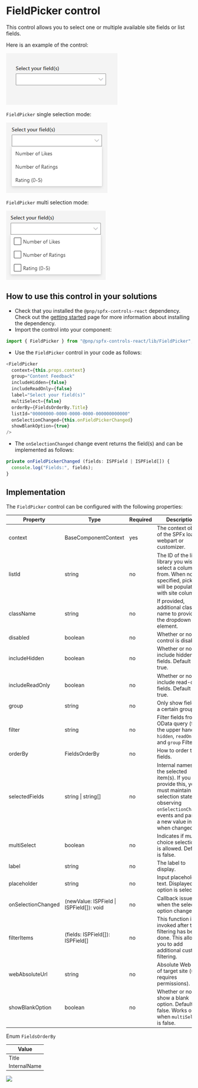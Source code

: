 # FieldPicker control

This control allows you to select one or multiple available site fields or list fields.

Here is an example of the control:

![FieldPicker initial](../assets/FieldPicker-initial.png)

`FieldPicker` single selection mode:

![FieldPicker single selection](../assets/FieldPicker-single.png)

`FieldPicker` multi selection mode:

![FieldPicker multi selection](../assets/FieldPicker-multi.png)

## How to use this control in your solutions

- Check that you installed the `@pnp/spfx-controls-react` dependency. Check out the [getting started](../../#getting-started) page for more information about installing the dependency.
- Import the control into your component:

```TypeScript
import { FieldPicker } from "@pnp/spfx-controls-react/lib/FieldPicker";
```

- Use the `FieldPicker` control in your code as follows:

```TypeScript
<FieldPicker
  context={this.props.context}
  group="Content Feedback"
  includeHidden={false}
  includeReadOnly={false}
  label="Select your field(s)"
  multiSelect={false}
  orderBy={FieldsOrderBy.Title}
  listId="00000000-0000-0000-0000-000000000000"
  onSelectionChanged={this.onFieldPickerChanged}
  showBlankOption={true}
/>
```

- The `onSelectionChanged` change event returns the field(s) and can be implemented as follows:

```TypeScript
private onFieldPickerChanged (fields: ISPField | ISPField[]) {
  console.log("Fields:", fields);
}
```

## Implementation

The `FieldPicker` control can be configured with the following properties:

| Property | Type | Required | Description |
| --- | --- | --- | --- |
| context | BaseComponentContext | yes | The context object of the SPFx loaded webpart or customizer. |
| listId | string | no | The ID of the list or library you wish to select a column(s) from. When not specified, picker will be populated with site columns.|
| className | string | no | If provided, additional class name to provide on the dropdown element. |
| disabled | boolean | no | Whether or not the control is disabled. |
| includeHidden | boolean | no | Whether or not to include hidden fields. Default is true. |
| includeReadOnly | boolean | no | Whether or not to include read-only fields. Default is true. |
| group | string | no | Only show fields of a certain group. |
| filter | string | no | Filter fields from OData query (takes the upper hand of `hidden`, `readOnly` and `group` Filters). |
| orderBy | FieldsOrderBy | no | How to order the fields. |
| selectedFields | string \| string[] | no | Internal names of the selected item(s). If you provide this, you must maintain selection state by observing `onSelectionChanged` events and passing a new value in when changed. |
| multiSelect | boolean | no | Indicates if multi-choice selections is allowed. Default is false. |
| label | string | no | The label to display. |
| placeholder | string | no | Input placeholder text. Displayed until option is selected. |
| onSelectionChanged | (newValue: ISPField \| ISPField[]): void | no | Callback issued when the selected option changes. |
| filterItems | (fields: ISPField[]): ISPField[] | no | This function is invoked after the filtering has been done. This allows you to add additional custom filtering.
| webAbsoluteUrl | string | no | Absolute Web Url of target site (user requires permissions). |
| showBlankOption | boolean | no | Whether or not to show a blank option. Default is false. Works only when `multiSelect` is false. |

Enum `FieldsOrderBy`

| Value |
| ---- |
| Title |
| InternalName |

![](https://telemetry.sharepointpnp.com/sp-dev-fx-controls-react/wiki/controls/FieldPicker)
